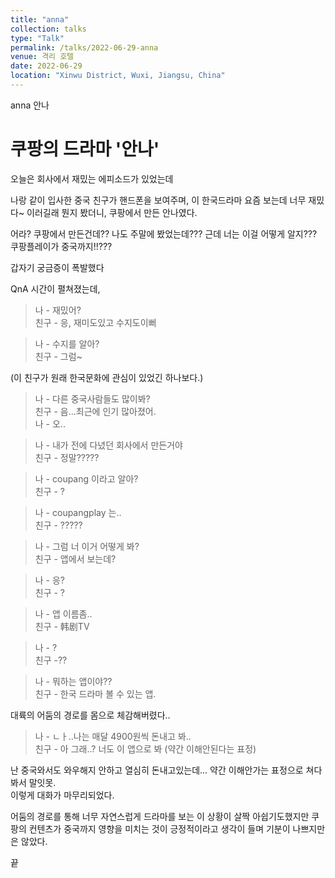 ```yaml
---
title: "anna"
collection: talks
type: "Talk"
permalink: /talks/2022-06-29-anna
venue: 격리 호텔
date: 2022-06-29
location: "Xinwu District, Wuxi, Jiangsu, China"
---
```


anna
안나

# 쿠팡의 드라마 '안나'

오늘은 회사에서 재밌는 에피소드가 있었는데

나랑 같이 입사한 중국 친구가 
핸드폰을 보여주며, 
이 한국드라마 요즘 보는데 너무 재밌다~ 이러길래
뭔지 봤더니, 
쿠팡에서 만든 안나였다.

어라? 쿠팡에서 만든건데?? 나도 주말에 봤었는데??? 
근데 너는 이걸 어떻게 알지??? 쿠팡플레이가 중국까지!!???

갑자기 궁금증이 폭발했다

QnA 시간이 펼쳐졌는데,

> 나 - 재밌어?  
> 친구 - 응, 재미도있고 수지도이뻐

> 나 - 수지를 알아?  
> 친구 - 그럼~

(이 친구가 원래 한국문화에 관심이 있었긴 하나보다.)

> 나 - 다른 중국사람들도 많이봐?  
> 친구 - 음...최근에 인기 많아졌어.  
> 나 - 오..

> 나 - 내가 전에 다녔던 회사에서 만든거야  
> 친구 - 정말?????

> 나 - coupang 이라고 알아?  
> 친구 - ?

> 나 - coupangplay 는..  
> 친구 - ?????

> 나 - 그럼 너 이거 어떻게 봐?  
> 친구 - 앱에서 보는데?

> 나 - 응?  
> 친구 - ?

> 나 - 앱 이름좀..  
> 친구 - 韩剧TV

> 나 - ?  
> 친구 -??

> 나 - 뭐하는 앱이야??  
> 친구 - 한국 드라마 볼 수 있는 앱.

대륙의 어둠의 경로를 몸으로 체감해버렸다..

> 나 - ㄴㅏ..나는 매달 4900원씩 돈내고 봐..  
> 친구 - 아 그래..? 너도 이 앱으로 봐 (약간 이해안된다는 표정)

난 중국와서도 와우해지 안하고 열심히 돈내고있는데...
약간 이해안가는 표정으로 쳐다봐서 말잇못.  
이렇게 대화가 마무리되었다.

어둠의 경로를 통해 너무 자연스럽게 드라마를 보는 이 상황이 살짝 아쉽기도했지만
쿠팡의 컨텐츠가 중국까지 영향을 미치는 것이 긍정적이라고 생각이 들며 기분이 나쁘지만은 않았다. 

끝




